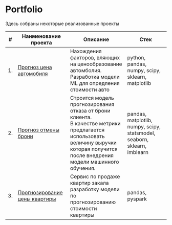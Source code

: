 # Portfolio

Здесь собраны некоторые реализованные проекты

| #    | Наименование проекта                | Описание                                                     | Стек                                                         |
| ---- | ------------------------------------------------------------ | ------------------------------------------------------------ | ------------------------------------------------------------ |
| 1.   | [Прогноз цена автомобиля](https://github.com/BudanovNikolay/Portfolio/tree/master/car_price) | Нахождения факторов, вляющих <br/>на ценообразование автомболия. <br/> Разработка модели ML для опредления стоимости авто <br/> | python, pandas, numpy, scipy, sklearn, matplotlib       |
| 2.   | [Прогноз отмены брони](https://github.com/aq2003/Portfolio/tree/main/Taxi%20Service) | Строится модель прогнозирования отказа от брони клиента. <br/>В качестве метрики предлагается использовать <br/>величину выручки которая получится после внедрения <br/>модели машинного обучения. | pandas, matplotlib, numpy, scipy, statsmodel, seaborn, sklearn, imblearn|
| 3.   | [Прогнозирование цены квартиры](https://github.com/aq2003/Portfolio/tree/main/Analyzing%20Texts) |Сервис по продаже квартир закала разработку модели <br/>по прогнозированию стоимости квартиры | pandas, pyspark|
